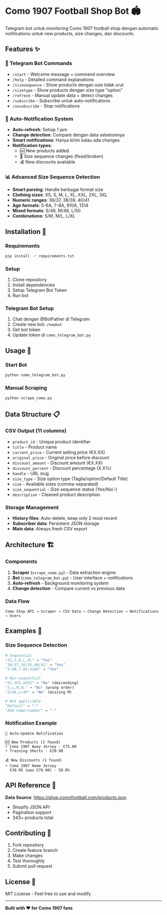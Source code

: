 # Como 1907 Football Shop Bot 🏟️

Telegram bot untuk monitoring Como 1907 football shop dengan automatic notifications untuk new products, size changes, dan discounts.

## Features ✨

### 🤖 Telegram Bot Commands
- `/start` - Welcome message + command overview
- `/help` - Detailed command explanations
- `/sizesequence` - Show products dengan size tidak urut
- `/sizetype` - Show products dengan size type "option"
- `/refresh` - Manual update data + detect changes
- `/subscribe` - Subscribe untuk auto-notifications
- `/unsubscribe` - Stop notifications

### 🔔 Auto-Notification System
- **Auto-refresh**: Setiap 1 jam
- **Change detection**: Compare dengan data sebelumnya
- **Smart notifications**: Hanya kirim kalau ada changes
- **Notification types**:
  - 🆕 New products added
  - 📐 Size sequence changes (fixed/broken)
  - 💰 New discounts available

### 📊 Advanced Size Sequence Detection
- **Smart parsing**: Handle berbagai format size
- **Clothing sizes**: XS, S, M, L, XL, XXL, 2XL, 3XL
- **Numeric ranges**: 36/37, 38/39, 40/41
- **Age formats**: 5-6A, 7-8A, 910A, 1314
- **Mixed formats**: S/46, M/48, L/50
- **Combinations**: S/M, M/L, L/XL

## Installation 🚀

### Requirements
```bash
pip install -r requirements.txt
```

### Setup
1. Clone repository
2. Install dependencies
3. Setup Telegram Bot Token
4. Run bot

### Telegram Bot Setup
1. Chat dengan @BotFather di Telegram
2. Create new bot: `/newbot`
3. Get bot token
4. Update token di `como_telegram_bot.py`

## Usage 📱

### Start Bot
```bash
python como_telegram_bot.py
```

### Manual Scraping
```bash
python scrape_como.py
```

## Data Structure 📋

### CSV Output (11 columns)
- `product_id` - Unique product identifier
- `title` - Product name
- `current_price` - Current selling price (€X.XX)
- `original_price` - Original price before discount
- `discount_amount` - Discount amount (€X.XX)
- `discount_percent` - Discount percentage (X.X%)
- `handle` - URL slug
- `size_type` - Size option type (Taglia/option/Default Title)
- `size` - Available sizes (comma-separated)
- `size_sequential` - Size sequence status (Yes/No/-)
- `description` - Cleaned product description

### Storage Management
- **History files**: Auto-delete, keep only 2 most recent
- **Subscriber data**: Persistent JSON storage
- **Main data**: Always fresh CSV export

## Architecture 🏗️

### Components
1. **Scraper** (`scrape_como.py`) - Data extraction engine
2. **Bot** (`como_telegram_bot.py`) - User interface + notifications
3. **Auto-refresh** - Background monitoring system
4. **Change detection** - Compare current vs previous data

### Data Flow
```
Como Shop API → Scraper → CSV Data → Change Detection → Notifications → Users
```

## Examples 📖

### Size Sequence Detection
```python
# Sequential
"XS,S,M,L,XL" → "Yes"
"36/37,38/39,40/41" → "Yes"
"5-6A,7-8A,910A" → "Yes"

# Non-sequential  
"XS,XXS,XXXS" → "No" (descending)
"S,L,M,XL" → "No" (wrong order)
"S/46,L/48" → "No" (missing M)

# Not applicable
"Default" → "-"
"Add name/number" → "-"
```

### Notification Example
```
🔔 Auto-Update Notification

🆕 New Products (2 found)
• Como 1907 Away Jersey - €75.00
• Training Shorts - €29.90

💰 New Discounts (1 found)  
• Como 1907 Home Jersey
  €39.95 (was €79.90) - 50.0%
```

## API Reference 🔗

**Data Source**: https://shop.comofootball.com/products.json
- Shopify JSON API
- Pagination support
- 343+ products total

## Contributing 🤝

1. Fork repository
2. Create feature branch
3. Make changes
4. Test thoroughly
5. Submit pull request

## License 📄

MIT License - Feel free to use and modify

---

**Built with ❤️ for Como 1907 fans**
